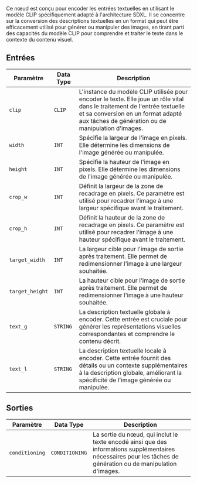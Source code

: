 Ce nœud est conçu pour encoder les entrées textuelles en utilisant le modèle CLIP spécifiquement adapté à l'architecture SDXL. Il se concentre sur la conversion des descriptions textuelles en un format qui peut être efficacement utilisé pour générer ou manipuler des images, en tirant parti des capacités du modèle CLIP pour comprendre et traiter le texte dans le contexte du contenu visuel.

## Entrées

| Paramètre | Data Type | Description |
| --- | --- | --- |
| `clip` | `CLIP` | L'instance du modèle CLIP utilisée pour encoder le texte. Elle joue un rôle vital dans le traitement de l'entrée textuelle et sa conversion en un format adapté aux tâches de génération ou de manipulation d'images. |
| `width` | `INT` | Spécifie la largeur de l'image en pixels. Elle détermine les dimensions de l'image générée ou manipulée. |
| `height` | `INT` | Spécifie la hauteur de l'image en pixels. Elle détermine les dimensions de l'image générée ou manipulée. |
| `crop_w` | `INT` | Définit la largeur de la zone de recadrage en pixels. Ce paramètre est utilisé pour recadrer l'image à une largeur spécifique avant le traitement. |
| `crop_h` | `INT` | Définit la hauteur de la zone de recadrage en pixels. Ce paramètre est utilisé pour recadrer l'image à une hauteur spécifique avant le traitement. |
| `target_width` | `INT` | La largeur cible pour l'image de sortie après traitement. Elle permet de redimensionner l'image à une largeur souhaitée. |
| `target_height` | `INT` | La hauteur cible pour l'image de sortie après traitement. Elle permet de redimensionner l'image à une hauteur souhaitée. |
| `text_g` | `STRING` | La description textuelle globale à encoder. Cette entrée est cruciale pour générer les représentations visuelles correspondantes et comprendre le contenu décrit. |
| `text_l` | `STRING` | La description textuelle locale à encoder. Cette entrée fournit des détails ou un contexte supplémentaires à la description globale, améliorant la spécificité de l'image générée ou manipulée. |

## Sorties

| Paramètre | Data Type | Description |
| --- | --- | --- |
| `conditioning` | `CONDITIONING` | La sortie du nœud, qui inclut le texte encodé ainsi que des informations supplémentaires nécessaires pour les tâches de génération ou de manipulation d'images. |
